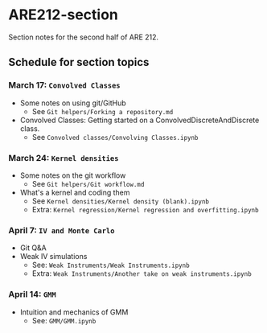 # ARE212-section
Section notes for the second half of ARE 212.

## Schedule for section topics

### March 17: ``Convolved Classes``
* Some notes on using git/GitHub
	- See ``Git helpers/Forking a repository.md``
* Convolved Classes: Getting started on a ConvolvedDiscreteAndDiscrete class. 
	- See ``Convolved classes/Convolving Classes.ipynb``

### March 24: ``Kernel densities``
* Some notes on the git workflow
	- See ``Git helpers/Git workflow.md``
* What's a kernel and coding them
	- See ``Kernel densities/Kernel density (blank).ipynb``
	- Extra: ``Kernel regression/Kernel regression and overfitting.ipynb``

### April 7: ``IV and Monte Carlo``
* Git Q&A
* Weak IV simulations
	- See: ``Weak Instruments/Weak Instruments.ipynb``
	- Extra: ``Weak Instruments/Another take on weak instruments.ipynb``

### April 14: ``GMM``
* Intuition and mechanics of GMM
	- See: ``GMM/GMM.ipynb``


